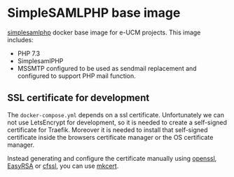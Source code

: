 # SimpleSAMLPHP base image

[simplesamlphp](https://simplesamlphp.org/) docker base image for e-UCM projects. This image includes:

- PHP 7.3
- SimplesamlPHP
- MSSMTP configured to be used as sendmail replacement and configured to support PHP mail function.

## SSL certificate for development

The `docker-compose.yml` depends on a ssl certificate. Unfortunately we can not use LetsEncrypt for development, so it is needed to create a self-signed certificate for Traefik. Moreover it is needed to install that self-signed certificate inside the browsers certificate manager or the OS certificate manager.

Instead generating and configure the certificate manually using [openssl](https://www.openssl.org/), [EasyRSA](https://github.com/OpenVPN/easy-rsa) or [cfssl](https://github.com/cloudflare/cfssl), you can use [mkcert](https://github.com/FiloSottile/mkcert).